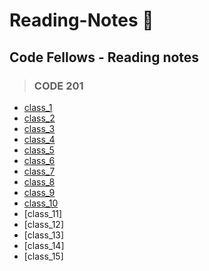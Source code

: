 # **Reading-Notes** :notebook:

## Code Fellows - Reading notes

> ### CODE 201
- [class_1](./201_notes/class_1.md)
- [class_2](./201_notes/class_2.md)
- [class_3](./201_notes/class_3.md)
- [class_4](./201_notes/class_4.md)
- [class_5](./201_notes/class_5.md)
- [class_6](./201_notes/class_6.md)
- [class_7](./201_notes/class_7.md)
- [class_8](./201_notes/class_8.md)
- [class_9](./201_notes/calss_9.md)
- [class_10](./201_notes/class_10.md)
- [class_11]
- [class_12]
- [class_13]
- [class_14]
- [class_15]
